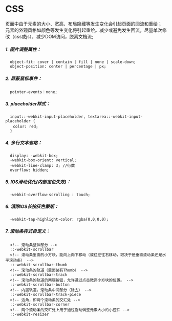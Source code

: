 # CSS

页面中由于元素的大小、宽高、布局隐藏等发生变化会引起页面的回流和重绘；
元素的外观风格如颜色等发生变化将引起重绘。减少或避免发生回流，尽量单次修改（css或js），减少DOM访问，脱离文档流;

##### 1. 图片调整属性：

```
  object-fit: cover | contain | fill | none | scale-down;
  object-position: center | percentage | px;
```

##### 2. 屏蔽鼠标事件：

```
  pointer-events：none;
```

##### 3. placeholder样式：

```
  input::-webkit-input-placeholder, textarea::-webkit-input-placeholder {
　　color: red;
  }
```

##### 4. 多行文本省略：

```
  display: -webkit-box;
  -webkit-box-orient: vertical;
  -webkit-line-clamp: 3; //行数
  overflow: hidden;
```

##### 5. IOS滑动优化(内部定位失效)：

```
  -webkit-overflow-scrolling : touch;
```

##### 6. 清除IOS长按灰色蒙版：

```
  -webkit-tap-highlight-color: rgba(0,0,0,0);
```

##### 7. 滚动条样式自定义：

```
  <!-- 滚动条整体部分 -->
  ::-webkit-scrollbar
  <!-- 滚动条里面的小方块，能向上向下移动（或往左往右移动，取决于是垂直滚动条还是水平滚动条） -->
  ::-webkit-scrollbar-thumb
  <!-- 滚动条的轨道（里面装有Thumb） -->
  ::-webkit-scrollbar-track
  <!-- 滚动条的轨道的两端按钮，允许通过点击微调小方块的位置。 -->
  ::-webkit-scrollbar-button
  <!-- 内层轨道，滚动条中间部分（除去） -->
  ::-webkit-scrollbar-track-piece
  <!-- 边角，即两个滚动条的交汇处 -->
  ::-webkit-scrollbar-corner
  <!-- 两个滚动条的交汇处上用于通过拖动调整元素大小的小控件 -->
  ::-webkit-resizer
```